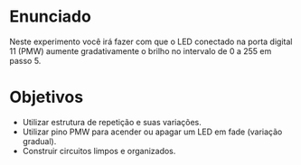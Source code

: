 # Enunciado
Neste experimento você irá fazer com que o LED conectado na porta digital 11 (PMW) aumente gradativamente o brilho no intervalo de 0 a 255 em passo 5. 

# Objetivos
- Utilizar estrutura de repetição e suas variações.
- Utilizar pino PMW para acender ou apagar um LED em fade (variação gradual).
- Construir circuitos limpos e organizados.
